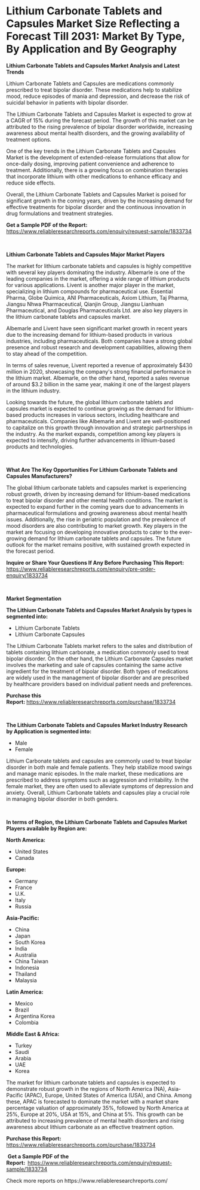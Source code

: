<p><h1>Lithium Carbonate Tablets and Capsules Market Size Reflecting a Forecast Till 2031: Market By Type, By Application and By Geography</h1></p><p><strong>Lithium Carbonate Tablets and Capsules Market Analysis and Latest Trends</strong></p>
<p><p>Lithium Carbonate Tablets and Capsules are medications commonly prescribed to treat bipolar disorder. These medications help to stabilize mood, reduce episodes of mania and depression, and decrease the risk of suicidal behavior in patients with bipolar disorder. </p><p>The Lithium Carbonate Tablets and Capsules Market is expected to grow at a CAGR of 15% during the forecast period. The growth of this market can be attributed to the rising prevalence of bipolar disorder worldwide, increasing awareness about mental health disorders, and the growing availability of treatment options. </p><p>One of the key trends in the Lithium Carbonate Tablets and Capsules Market is the development of extended-release formulations that allow for once-daily dosing, improving patient convenience and adherence to treatment. Additionally, there is a growing focus on combination therapies that incorporate lithium with other medications to enhance efficacy and reduce side effects.</p><p>Overall, the Lithium Carbonate Tablets and Capsules Market is poised for significant growth in the coming years, driven by the increasing demand for effective treatments for bipolar disorder and the continuous innovation in drug formulations and treatment strategies.</p></p>
<p><strong>Get a Sample PDF of the Report:&nbsp;</strong> <a href="https://www.reliableresearchreports.com/enquiry/request-sample/1833734">https://www.reliableresearchreports.com/enquiry/request-sample/1833734</a></p>
<p>&nbsp;</p>
<p><strong>Lithium Carbonate Tablets and Capsules Major Market Players</strong></p>
<p><p>The market for lithium carbonate tablets and capsules is highly competitive with several key players dominating the industry. Albemarle is one of the leading companies in the market, offering a wide range of lithium products for various applications. Livent is another major player in the market, specializing in lithium compounds for pharmaceutical use. Essential Pharma, Globe Quimica, ANI Pharmaceuticals, Axiom Lithium, Taj Pharma, Jiangsu Nhwa Pharmaceutical, Qianjin Group, Jiangsu Lianhuan Pharmaceutical, and Douglas Pharmaceuticals Ltd. are also key players in the lithium carbonate tablets and capsules market.</p><p>Albemarle and Livent have seen significant market growth in recent years due to the increasing demand for lithium-based products in various industries, including pharmaceuticals. Both companies have a strong global presence and robust research and development capabilities, allowing them to stay ahead of the competition.</p><p>In terms of sales revenue, Livent reported a revenue of approximately $430 million in 2020, showcasing the company's strong financial performance in the lithium market. Albemarle, on the other hand, reported a sales revenue of around $3.2 billion in the same year, making it one of the largest players in the lithium industry.</p><p>Looking towards the future, the global lithium carbonate tablets and capsules market is expected to continue growing as the demand for lithium-based products increases in various sectors, including healthcare and pharmaceuticals. Companies like Albemarle and Livent are well-positioned to capitalize on this growth through innovation and strategic partnerships in the industry. As the market expands, competition among key players is expected to intensify, driving further advancements in lithium-based products and technologies.</p></p>
<p>&nbsp;</p>
<p><strong>What Are The Key Opportunities For Lithium Carbonate Tablets and Capsules Manufacturers?</strong></p>
<p><p>The global lithium carbonate tablets and capsules market is experiencing robust growth, driven by increasing demand for lithium-based medications to treat bipolar disorder and other mental health conditions. The market is expected to expand further in the coming years due to advancements in pharmaceutical formulations and growing awareness about mental health issues. Additionally, the rise in geriatric population and the prevalence of mood disorders are also contributing to market growth. Key players in the market are focusing on developing innovative products to cater to the ever-growing demand for lithium carbonate tablets and capsules. The future outlook for the market remains positive, with sustained growth expected in the forecast period.</p></p>
<p><strong>Inquire or Share Your Questions If Any Before Purchasing This Report:</strong> <a href="https://www.reliableresearchreports.com/enquiry/pre-order-enquiry/1833734">https://www.reliableresearchreports.com/enquiry/pre-order-enquiry/1833734</a></p>
<p>&nbsp;</p>
<p><strong>Market Segmentation</strong></p>
<p><strong>The Lithium Carbonate Tablets and Capsules Market Analysis by types is segmented into:</strong></p>
<p><ul><li>Lithium Carbonate Tablets</li><li>Lithium Carbonate Capsules</li></ul></p>
<p><p>The Lithium Carbonate Tablets market refers to the sales and distribution of tablets containing lithium carbonate, a medication commonly used to treat bipolar disorder. On the other hand, the Lithium Carbonate Capsules market involves the marketing and sale of capsules containing the same active ingredient for the treatment of bipolar disorder. Both types of medications are widely used in the management of bipolar disorder and are prescribed by healthcare providers based on individual patient needs and preferences.</p></p>
<p><strong>Purchase this Report:&nbsp;</strong><a href="https://www.reliableresearchreports.com/purchase/1833734">https://www.reliableresearchreports.com/purchase/1833734</a></p>
<p>&nbsp;</p>
<p><strong>The Lithium Carbonate Tablets and Capsules Market Industry Research by Application is segmented into:</strong></p>
<p><ul><li>Male</li><li>Female</li></ul></p>
<p><p>Lithium Carbonate tablets and capsules are commonly used to treat bipolar disorder in both male and female patients. They help stabilize mood swings and manage manic episodes. In the male market, these medications are prescribed to address symptoms such as aggression and irritability. In the female market, they are often used to alleviate symptoms of depression and anxiety. Overall, Lithium Carbonate tablets and capsules play a crucial role in managing bipolar disorder in both genders.</p></p>
<p>&nbsp;</p>
<p><strong>In terms of Region, the Lithium Carbonate Tablets and Capsules Market Players available by Region are:</strong></p>
<p>
    <p> <strong> North America: </strong>
        <ul>
            <li>United States</li>
            <li>Canada</li>
        </ul>
        </p> 
    <p> <strong> Europe: </strong>
        <ul>
            <li>Germany</li>
            <li>France</li>
            <li>U.K.</li>
            <li>Italy</li>
            <li>Russia</li>
        </ul>
        </p> 
    <p> <strong> Asia-Pacific: </strong>
        <ul>
            <li>China</li>
            <li>Japan</li>
            <li>South Korea</li>
            <li>India</li>
            <li>Australia</li>
            <li>China Taiwan</li>
            <li>Indonesia</li>
            <li>Thailand</li>
            <li>Malaysia</li>
        </ul>
        </p> 
    <p> <strong> Latin America: </strong>
        <ul>
            <li>Mexico</li>
            <li>Brazil</li>
            <li>Argentina Korea</li>
            <li>Colombia</li>
        </ul>
        </p> 
    <p> <strong> Middle East & Africa: </strong>
        <ul>
            <li>Turkey</li>
            <li>Saudi</li>
            <li>Arabia</li>
            <li>UAE</li>
            <li>Korea</li>
        </ul>
    </p>
    </p>
<p><p>The market for lithium carbonate tablets and capsules is expected to demonstrate robust growth in the regions of North America (NA), Asia-Pacific (APAC), Europe, United States of America (USA), and China. Among these, APAC is forecasted to dominate the market with a market share percentage valuation of approximately 35%, followed by North America at 25%, Europe at 20%, USA at 15%, and China at 5%. This growth can be attributed to increasing prevalence of mental health disorders and rising awareness about lithium carbonate as an effective treatment option.</p></p>
<p><strong>Purchase this Report: </strong><a href="https://www.reliableresearchreports.com/purchase/1833734">https://www.reliableresearchreports.com/purchase/1833734</a></p>
<p>&nbsp;<strong>Get a Sample PDF of the Report:&nbsp;&nbsp;</strong><a href="https://www.reliableresearchreports.com/enquiry/request-sample/1833734">https://www.reliableresearchreports.com/enquiry/request-sample/1833734</a></p>
<p><strong></strong></p>
<p>Check more reports on https://www.reliableresearchreports.com/</p>
